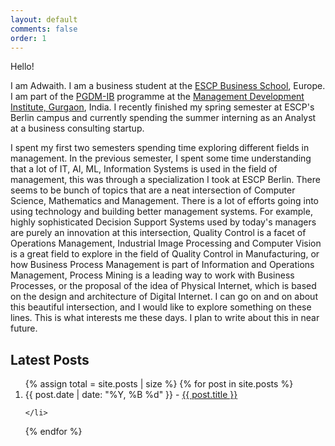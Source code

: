 ```yaml
---
layout: default
comments: false
order: 1
---
```


Hello!

I am Adwaith. I am a business student at the [ESCP Business School](https://escp.eu/programmes/master-in-management), Europe. I am part of the [PGDM-IB](https://www.mdi.ac.in/programmes/post-graduate-diploma-in-management-international-business-pgdm-ib) programme at the [Management Development Institute, Gurgaon](https://www.mdi.ac.in/), India. I recently finished my spring semester at ESCP's Berlin campus and currently spending the summer interning as an Analyst at a business consulting startup.

I spent my first two semesters spending time exploring different fields in management. In the previous semester, I spent some time understanding that a lot of IT, AI, ML, Information Systems is used in the field of management, this was through a specialization I took at ESCP Berlin. There seems to be bunch of topics that are a neat intersection of Computer Science, Mathematics and Management. There is a lot of efforts going into using technology and building better management systems. For example, highly sophisticated Decision Support Systems used by today's managers are purely an innovation at this intersection, Quality Control is a facet of Operations Management, Industrial Image Processing and Computer Vision is a great field to explore in the field of Quality Control in Manufacturing, or how Business Process Management is part of Information and Operations Management, Process Mining is a leading way to work with Business Processes, or the proposal of the idea of Physical Internet, which is based on the design and architecture of Digital Internet. I can go on and on about this beautiful intersection, and I would like to explore something on these lines. This is what interests me these days. I plan to write about this in near future.

## Latest Posts

<ol>
{% assign total = site.posts | size %}
  {% for post in site.posts %}
    <li>
      <span>{{ post.date | date: "%Y, %B %d" }} - </span>
      <a href="{{ post.url | relative_url }}">{{ post.title }}</a>
      
    </li>
  {% endfor %}
</ol>